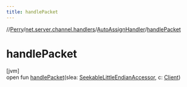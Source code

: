 ```yaml
---
title: handlePacket
---
```

//[Perry](../../../index.html)/[net.server.channel.handlers](../index.html)/[AutoAssignHandler](index.html)/[handlePacket](handle-packet.html)



# handlePacket



[jvm]\
open fun [handlePacket](handle-packet.html)(slea: [SeekableLittleEndianAccessor](../../tools.data.input/-seekable-little-endian-accessor/index.html), c: [Client](../../client/-client/index.html))




